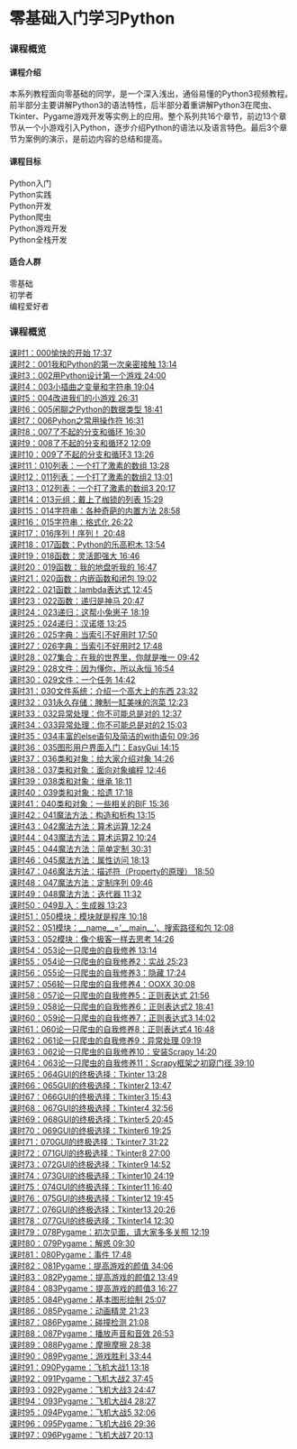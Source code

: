 # 零基础入门学习Python
<h3>课程概览</h3>
<h4>课程介绍</h4>
本系列教程面向零基础的同学，是一个深入浅出，通俗易懂的Python3视频教程。
前半部分主要讲解Python3的语法特性，后半部分着重讲解Python3在爬虫、Tkinter、Pygame游戏开发等实例上的应用。整个系列共16个章节，前边13个章节从一个小游戏引入Python，逐步介绍Python的语法以及语言特色。最后3个章节为案例的演示，是前边内容的总结和提高。

<h4>课程目标</h4>
 Python入门<br>
 Python实践<br>
 Python开发<br>
 Python爬虫<br>
 Python游戏开发<br>
 Python全栈开发<br>
<h4>适合人群</h4>
 零基础<br>
 初学者<br>
 编程爱好者<br>
 <h3>课程概览</h3>
<a href="https://edu.aliyun.com/lesson_137_1545?spm=5176.8764728.0.0.brAnsp#_1545">课时1：000愉快的开始 17:37</a></br>
<a href="https://edu.aliyun.com/lesson_137_1546?spm=5176.8764728.0.0.pWjFX7#_1546">课时2：001我和Python的第一次亲密接触 13:14</a></br>
<a href="https://edu.aliyun.com/lesson_137_1547?spm=5176.8764728.0.0.ShikL5#_1547">课时3：002用Python设计第一个游戏 24:00</a></br>
<a href="https://edu.aliyun.com/lesson_137_1548?spm=5176.8764728.0.0.eLvsr1#_1548">课时4：003小插曲之变量和字符串 19:04</a></br>
<a href="https://edu.aliyun.com/lesson_137_1549?spm=5176.8764728.0.0.WFxPSR#_1549">课时5：004改进我们的小游戏 26:31</a></br>
<a href="https://edu.aliyun.com/lesson_137_1550?spm=5176.8764728.0.0.lO8Gz8#_1550">课时6：005闲聊之Python的数据类型 18:41</a></br>
<a href="https://edu.aliyun.com/lesson_137_1551?spm=5176.8764728.0.0.VE1RHV#_1551">课时7：006Pyhon之常用操作符 16:31</a></br>
<a href="https://edu.aliyun.com/lesson_137_1552?spm=5176.8764728.0.0.HS8BGm#_1552">课时8：007了不起的分支和循环 16:30</a></br>
<a href="https://edu.aliyun.com/lesson_137_1553?spm=5176.8764728.0.0.HS8BGm#_1553">课时9：008了不起的分支和循环2 12:09</a></br>
<a href="https://edu.aliyun.com/lesson_137_1554?spm=5176.8764728.0.0.u9sqpQ#_1554">课时10：009了不起的分支和循环3 13:26</a></br>
<a href="https://edu.aliyun.com/lesson_137_1555?spm=5176.8764728.0.0.u9sqpQ#_1555">课时11：010列表：一个打了激素的数组 13:28</a></br>
<a href="https://edu.aliyun.com/lesson_137_1556?spm=5176.8764728.0.0.u9sqpQ#_1556">课时12：011列表：一个打了激素的数组2 13:01</a></br>
<a href="https://edu.aliyun.com/lesson_137_1557?spm=5176.8764728.0.0.u9sqpQ#_1557">课时13：012列表：一个打了激素的数组3 20:17</a></br>
<a href="https://edu.aliyun.com/lesson_137_1558?spm=5176.8764728.0.0.u9sqpQ#_1558">课时14：013元组：戴上了枷锁的列表 15:29</a></br>
<a href="https://edu.aliyun.com/lesson_137_1559?spm=5176.8764728.0.0.u9sqpQ#_1559">课时15：014字符串：各种奇葩的内置方法 28:58</a></br>
<a href="https://edu.aliyun.com/lesson_137_1560?spm=5176.8764728.0.0.u9sqpQ#_1560">课时16：015字符串：格式化 26:22</a></br>
<a href="https://edu.aliyun.com/lesson_137_1561?spm=5176.8764728.0.0.u9sqpQ#_1561">课时17：016序列！序列！ 20:48</a></br>
<a href="https://edu.aliyun.com/lesson_137_1562?spm=5176.8764728.0.0.u9sqpQ#_1562">课时18：017函数：Python的乐高积木 13:54</a></br>
<a href="https://edu.aliyun.com/lesson_137_1736?spm=5176.8764728.0.0.u9sqpQ#_1736">课时19：018函数：灵活即强大 16:46</a></br>
<a href="https://edu.aliyun.com/lesson_137_1563?spm=5176.8764728.0.0.u9sqpQ#_1563">课时20：019函数：我的地盘听我的 16:47</a></br>
<a href="https://edu.aliyun.com/lesson_137_1564?spm=5176.8764728.0.0.u9sqpQ#_1564">课时21：020函数：内嵌函数和闭包 19:02</a></br>
<a href="https://edu.aliyun.com/lesson_137_1565?spm=5176.8764728.0.0.u9sqpQ#_1565">课时22：021函数：lambda表达式 12:45</a></br>
<a href="https://edu.aliyun.com/lesson_137_1566?spm=5176.8764728.0.0.u9sqpQ#_1566">课时23：022函数：递归是神马 20:47</a></br>
<a href="https://edu.aliyun.com/lesson_137_1567?spm=5176.8764728.0.0.u9sqpQ#_1567">课时24：023递归：这帮小兔崽子 18:19</a></br>
<a href="https://edu.aliyun.com/lesson_137_1568?spm=5176.8764728.0.0.u9sqpQ#_1568">课时25：024递归：汉诺塔 13:25</a></br>
<a href="https://edu.aliyun.com/lesson_137_1569?spm=5176.8764728.0.0.u9sqpQ#_1569">课时26：025字典：当索引不好用时 17:50</a></br>
<a href="https://edu.aliyun.com/lesson_137_1570?spm=5176.8764728.0.0.u9sqpQ#_1570">课时27：026字典：当索引不好用时2 17:48</a></br>
<a href="https://edu.aliyun.com/lesson_137_1571?spm=5176.8764728.0.0.u9sqpQ#_1571">课时28：027集合：在我的世界里，你就是唯一 09:42</a></br>
<a href="https://edu.aliyun.com/lesson_137_1572?spm=5176.8764728.0.0.u9sqpQ#_1572">课时29：028文件：因为懂你，所以永恒 16:54</a></br>
<a href="https://edu.aliyun.com/lesson_137_1573?spm=5176.8764728.0.0.u9sqpQ#_1573">课时30：029文件：一个任务 14:42</a></br>
<a href="https://edu.aliyun.com/lesson_137_1574?spm=5176.8764728.0.0.u9sqpQ#_1574">课时31：030文件系统：介绍一个高大上的东西 23:32</a></br>
<a href="https://edu.aliyun.com/lesson_137_1575?spm=5176.8764728.0.0.u9sqpQ#_1575">课时32：031永久存储：腌制一缸美味的泡菜 12:23</a></br>
<a href="https://edu.aliyun.com/lesson_137_1576?spm=5176.8764728.0.0.u9sqpQ#_1576">课时33：032异常处理：你不可能总是对的 12:37</a></br>
<a href="https://edu.aliyun.com/lesson_137_1577?spm=5176.8764728.0.0.u9sqpQ#_1577">课时34：033异常处理：你不可能总是对的2 15:03</a></br>
<a href="https://edu.aliyun.com/lesson_137_1578?spm=5176.8764728.0.0.u9sqpQ#_1578">课时35：034丰富的else语句及简洁的with语句 09:36</a></br>
<a href="https://edu.aliyun.com/lesson_137_1735?spm=5176.8764728.0.0.u9sqpQ#_1735">课时36：035图形用户界面入门：EasyGui 14:15</a></br>
<a href="https://edu.aliyun.com/lesson_137_1579?spm=5176.8764728.0.0.u9sqpQ#_1579">课时37：036类和对象：给大家介绍对象 14:26</a></br>
<a href="https://edu.aliyun.com/lesson_137_1580?spm=5176.8764728.0.0.u9sqpQ#_1580">课时38：037类和对象：面向对象编程 12:46</a></br>
<a href="https://edu.aliyun.com/lesson_137_1581?spm=5176.8764728.0.0.u9sqpQ#_1581">课时39：038类和对象：继承 18:11</a></br>
<a href="https://edu.aliyun.com/lesson_137_1582?spm=5176.8764728.0.0.u9sqpQ#_1582">课时40：039类和对象：拾遗 17:18</a></br>
<a href="https://edu.aliyun.com/lesson_137_1583?spm=5176.8764728.0.0.u9sqpQ#_1583">课时41：040类和对象：一些相关的BIF 15:36</a></br>
<a href="https://edu.aliyun.com/lesson_137_1584?spm=5176.8764728.0.0.u9sqpQ#_1584">课时42：041魔法方法：构造和析构 13:15</a></br>
<a href="https://edu.aliyun.com/lesson_137_1585?spm=5176.8764728.0.0.u9sqpQ#_1585">课时43：042魔法方法：算术运算 12:24</a></br>
<a href="https://edu.aliyun.com/lesson_137_1586?spm=5176.8764728.0.0.u9sqpQ#_1586">课时44：043魔法方法：算术运算2 10:24</a></br>
<a href="https://edu.aliyun.com/lesson_137_1587?spm=5176.8764728.0.0.u9sqpQ#_1587">课时45：044魔法方法：简单定制 30:31</a></br>
<a href="https://edu.aliyun.com/lesson_137_1588?spm=5176.8764728.0.0.u9sqpQ#_1588">课时46：045魔法方法：属性访问 18:13</a></br>
<a href="https://edu.aliyun.com/lesson_137_1589?spm=5176.8764728.0.0.u9sqpQ#_1589">课时47：046魔法方法：描述符（Property的原理） 18:50</a></br>
<a href="https://edu.aliyun.com/lesson_137_1590?spm=5176.8764728.0.0.u9sqpQ#_1590">课时48：047魔法方法：定制序列 09:46</a></br>
<a href="https://edu.aliyun.com/lesson_137_1591?spm=5176.8764728.0.0.u9sqpQ#_1591">课时49：048魔法方法：迭代器 11:32</a></br>
<a href="https://edu.aliyun.com/lesson_137_1592?spm=5176.8764728.0.0.u9sqpQ#_1592">课时50：049乱入：生成器 13:23</a></br>
<a href="https://edu.aliyun.com/lesson_137_1593?spm=5176.8764728.0.0.u9sqpQ#_1593">课时51：050模块：模块就是程序 10:18</a></br>
<a href="https://edu.aliyun.com/lesson_137_1594?spm=5176.8764728.0.0.u9sqpQ#_1594">课时52：051模块：__name__='__main__'、搜索路径和包 12:08</a></br>
<a href="https://edu.aliyun.com/lesson_137_1595?spm=5176.8764728.0.0.u9sqpQ#_1595">课时53：052模块：像个极客一样去思考 14:26</a></br>
<a href="https://edu.aliyun.com/lesson_137_1596?spm=5176.8764728.0.0.u9sqpQ#_1596">课时54：053论一只爬虫的自我修养 13:14</a></br>
<a href="https://edu.aliyun.com/lesson_137_1597?spm=5176.8764728.0.0.u9sqpQ#_1597">课时55：054论一只爬虫的自我修养2：实战 25:23</a></br>
<a href="https://edu.aliyun.com/lesson_137_1598?spm=5176.8764728.0.0.u9sqpQ#_1598">课时56：055论一只爬虫的自我修养3：隐藏 17:24</a></br>
<a href="https://edu.aliyun.com/lesson_137_1599?spm=5176.8764728.0.0.u9sqpQ#_1599">课时57：056轮一只爬虫的自我修养4：OOXX 30:08</a></br>
<a href="https://edu.aliyun.com/lesson_137_1569?spm=5176.8764728.0.0.u9sqpQ#_1600">课时58：057论一只爬虫的自我修养5：正则表达式 21:56</a></br>
<a href="https://edu.aliyun.com/lesson_137_1601?spm=5176.8764728.0.0.u9sqpQ#_1601">课时59：058论一只爬虫的自我修养6：正则表达式2 18:41</a></br>
<a href="https://edu.aliyun.com/lesson_137_1602?spm=5176.8764728.0.0.u9sqpQ#_1602">课时60：059论一只爬虫的自我修养7：正则表达式3 14:02</a></br>
<a href="https://edu.aliyun.com/lesson_137_1603?spm=5176.8764728.0.0.u9sqpQ#_1603">课时61：060论一只爬虫的自我修养8：正则表达式4 16:48</a></br>
<a href="https://edu.aliyun.com/lesson_137_1604?spm=5176.8764728.0.0.u9sqpQ#_1604">课时62：061论一只爬虫的自我修养9：异常处理 09:19</a></br>
<a href="https://edu.aliyun.com/lesson_137_1605?spm=5176.8764728.0.0.u9sqpQ#_1605">课时63：062论一只爬虫的自我修养10：安装Scrapy 14:20</a></br>
<a href="https://edu.aliyun.com/lesson_137_1606?spm=5176.8764728.0.0.u9sqpQ#_1606">课时64：063论一只爬虫的自我修养11：Scrapy框架之初窥门径 39:10</a></br>
<a href="https://edu.aliyun.com/lesson_137_1607?spm=5176.8764728.0.0.u9sqpQ#_1607">课时65：064GUI的终极选择：Tkinter 13:28</a></br>
<a href="https://edu.aliyun.com/lesson_137_1608?spm=5176.8764728.0.0.u9sqpQ#_1608">课时66：065GUI的终极选择：Tkinter2 13:47</a></br>
<a href="https://edu.aliyun.com/lesson_137_1609?spm=5176.8764728.0.0.u9sqpQ#_1609">课时67：066GUI的终极选择：Tkinter3 15:43</a></br>
<a href="https://edu.aliyun.com/lesson_137_1610?spm=5176.8764728.0.0.u9sqpQ#_1610">课时68：067GUI的终极选择：Tkinter4 32:56</a></br>
<a href="https://edu.aliyun.com/lesson_137_1611?spm=5176.8764728.0.0.u9sqpQ#_1611">课时69：068GUI的终极选择：Tkinter5 20:45</a></br>
<a href="https://edu.aliyun.com/lesson_137_1612?spm=5176.8764728.0.0.u9sqpQ#_1612">课时70：069GUI的终极选择：Tkinter6 19:25</a></br>
<a href="https://edu.aliyun.com/lesson_137_1613?spm=5176.8764728.0.0.u9sqpQ#_1613">课时71：070GUI的终极选择：Tkinter7 31:22</a></br>
<a href="https://edu.aliyun.com/lesson_137_1614?spm=5176.8764728.0.0.u9sqpQ#_1614">课时72：071GUI的终极选择：Tkinter8 27:00</a></br>
<a href="https://edu.aliyun.com/lesson_137_1615?spm=5176.8764728.0.0.u9sqpQ#_1615">课时73：072GUI的终极选择：Tkinter9 14:52</a></br>
<a href="https://edu.aliyun.com/lesson_137_1616?spm=5176.8764728.0.0.u9sqpQ#_1616">课时74：073GUI的终极选择：Tkinter10 24:19</a></br>
<a href="https://edu.aliyun.com/lesson_137_1617?spm=5176.8764728.0.0.u9sqpQ#_1617">课时75：074GUI的终极选择：Tkinter11 16:40</a></br>
<a href="https://edu.aliyun.com/lesson_137_1618?spm=5176.8764728.0.0.u9sqpQ#_1618">课时76：075GUI的终极选择：Tkinter12 19:45</a></br>
<a href="https://edu.aliyun.com/lesson_137_1619?spm=5176.8764728.0.0.u9sqpQ#_1619">课时77：076GUI的终极选择：Tkinter13 20:26</a></br>
<a href="https://edu.aliyun.com/lesson_137_1620?spm=5176.8764728.0.0.u9sqpQ#_1620">课时78：077GUI的终极选择：Tkinter14 12:30</a></br>
<a href="https://edu.aliyun.com/lesson_137_1621?spm=5176.8764728.0.0.u9sqpQ#_1621">课时79：078Pygame：初次见面，请大家多多关照 12:19</a></br>
<a href="https://edu.aliyun.com/lesson_137_1622?spm=5176.8764728.0.0.u9sqpQ#_1622">课时80：079Pygame：解惑 09:30</a></br>
<a href="https://edu.aliyun.com/lesson_137_1623?spm=5176.8764728.0.0.u9sqpQ#_1623">课时81：080Pygame：事件 17:48</a></br>
<a href="https://edu.aliyun.com/lesson_137_1624?spm=5176.8764728.0.0.u9sqpQ#_1624">课时82：081Pygame：提高游戏的颜值 34:06</a></br>
<a href="https://edu.aliyun.com/lesson_137_1625?spm=5176.8764728.0.0.u9sqpQ#_1625">课时83：082Pygame：提高游戏的颜值2 13:49</a></br>
<a href="https://edu.aliyun.com/lesson_137_1626?spm=5176.8764728.0.0.u9sqpQ#_1626">课时84：083Pygame：提高游戏的颜值3 16:27</a></br>
<a href="https://edu.aliyun.com/lesson_137_1627?spm=5176.8764728.0.0.u9sqpQ#_1627">课时85：084Pygame：基本图形绘制 25:07</a></br>
<a href="https://edu.aliyun.com/lesson_137_1628?spm=5176.8764728.0.0.u9sqpQ#_1628">课时86：085Pygame：动画精灵 21:23</a></br>
<a href="https://edu.aliyun.com/lesson_137_1629?spm=5176.8764728.0.0.u9sqpQ#_1629">课时87：086Pygame：碰撞检测 21:08</a></br>
<a href="https://edu.aliyun.com/lesson_137_1630?spm=5176.8764728.0.0.u9sqpQ#_1630">课时88：087Pygame：播放声音和音效 26:53</a></br>
<a href="https://edu.aliyun.com/lesson_137_1631?spm=5176.8764728.0.0.u9sqpQ#_1631">课时89：088Pygame：摩擦摩擦 28:38</a></br>
<a href="https://edu.aliyun.com/lesson_137_1632?spm=5176.8764728.0.0.u9sqpQ#_1632">课时90：089Pygame：游戏胜利 33:44</a></br>
<a href="https://edu.aliyun.com/lesson_137_1633?spm=5176.8764728.0.0.u9sqpQ#_1633">课时91：090Pygame：飞机大战1 13:18</a></br>
<a href="https://edu.aliyun.com/lesson_137_1634?spm=5176.8764728.0.0.u9sqpQ#_1634">课时92：091Pygame：飞机大战2 37:45</a></br>
<a href="https://edu.aliyun.com/lesson_137_1635?spm=5176.8764728.0.0.u9sqpQ#_1635">课时93：092Pygame：飞机大战3 24:47</a></br>
<a href="https://edu.aliyun.com/lesson_137_1636?spm=5176.8764728.0.0.u9sqpQ#_1636">课时94：093Pygame：飞机大战4 28:27</a></br>
<a href="https://edu.aliyun.com/lesson_137_1637?spm=5176.8764728.0.0.u9sqpQ#_1637">课时95：094Pygame：飞机大战5 32:06</a></br>
<a href="https://edu.aliyun.com/lesson_137_1638?spm=5176.8764728.0.0.u9sqpQ#_1638">课时96：095Pygame：飞机大战6 29:36</a></br>
<a href="https://edu.aliyun.com/lesson_137_1639?spm=5176.8764728.0.0.u9sqpQ#_1639">课时97：096Pygame：飞机大战7 20:13</a></br>




